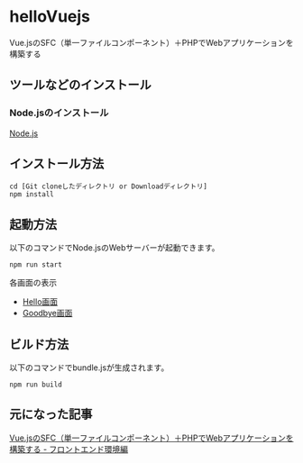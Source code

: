 # helloVuejs
Vue.jsのSFC（単一ファイルコンポーネント）＋PHPでWebアプリケーションを構築する

## ツールなどのインストール

### Node.jsのインストール

[Node.js](https://nodejs.org/ja/)

## インストール方法

    cd [Git cloneしたディレクトリ or Downloadディレクトリ]
    npm install

## 起動方法

以下のコマンドでNode.jsのWebサーバーが起動できます。

    npm run start

各画面の表示

- [Hello画面](http://localhost:8080/hello-vuejs/index.html?componentPath=/Func/Hello/Front/View/Hello)
- [Goodbye画面](http://localhost:8080/hello-vuejs/index.html?componentPath=/Func/Goodbye/Front/View/Goodbye)

## ビルド方法

以下のコマンドでbundle.jsが生成されます。

    npm run build

## 元になった記事
[Vue.jsのSFC（単一ファイルコンポーネント）＋PHPでWebアプリケーションを構築する - フロントエンド環境編](https://qiita.com/ison12/items/b336766bd6ca01cd62a3)